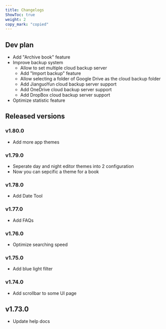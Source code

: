 ```yaml
---
title: Changelogs
ShowToc: true
weight: 2
copy_mark: "copied"
---
```


## Dev plan

- Add "Archive book" feature
- Improve backup system
    - Allow to set multiple cloud backup server
    - Add "Import backup" feature
    - Allow selecting a folder of Google Drive as the cloud backup folder
    - Add JianguoYun cloud backup server support
    - Add OneDrive cloud backup server support
    - Add DropBox cloud backup server support
- Optimize statistic feature

## Released versions

### v1.80.0

- Add more app themes

### v1.79.0

- Seperate day and night editor themes into 2 configuration
- Now you can sepcific a theme for a book

### v1.78.0

- Add Date Tool

### v1.77.0

- Add FAQs

### v1.76.0

- Optimize searching speed

### v1.75.0

- Add blue light filter

### v1.74.0

- Add scrollbar to some UI page

## v1.73.0

- Update help docs
